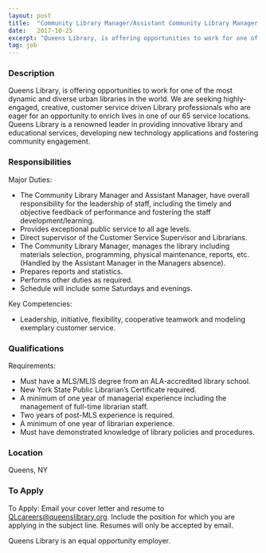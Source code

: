 ```yaml
---
layout: post
title:  "Community Library Manager/Assistant Community Library Manager - Queens Library"
date:   2017-10-25
excerpt: "Queens Library, is offering opportunities to work for one of the most dynamic and diverse urban libraries in the world. We are seeking highly-engaged, creative, customer service driven Library professionals who are eager for an opportunity to enrich lives in one of our 65 service locations. Queens Library is a..."
tag: job
---
```


### Description   

Queens Library, is offering opportunities to work for one of the most dynamic and diverse urban libraries in the world. We are seeking highly-engaged, creative, customer service driven Library professionals who are eager for an opportunity to enrich lives in one of our 65 service locations. Queens Library is a renowned leader in providing innovative library and educational services, developing new technology applications and fostering community engagement.


### Responsibilities   

Major Duties: 
- The Community Library Manager and Assistant Manager, have overall responsibility for the leadership of staff, including the timely and objective feedback of performance and fostering the staff development/learning.
- Provides exceptional public service to all age levels. 
- Direct supervisor of the Customer Service Supervisor and Librarians.
- The Community Library Manager, manages the library including materials selection, programming, physical maintenance, reports, etc. (Handled by the Assistant Manager in the Managers absence). 
- Prepares reports and statistics. 
- Performs other duties as required. 
- Schedule will include some Saturdays and evenings.

Key Competencies:
- Leadership, initiative, flexibility, cooperative teamwork and modeling exemplary customer service.



### Qualifications   

Requirements:
- Must have a MLS/MLIS degree from an ALA-accredited library school.
- New York State Public Librarian’s Certificate required. 
- A minimum of one year of managerial experience including the management of full-time librarian staff. 
- Two years of post-MLS experience is required. 
- A minimum of one year of librarian experience.
- Must have demonstrated knowledge of library policies and procedures.





### Location   

Queens, NY




### To Apply   

To Apply: Email your cover letter and resume to QLcareers@queenslibrary.org. Include the position for which you are applying in the subject line. Resumes will only be accepted by email.  

Queens Library is an equal opportunity employer.






